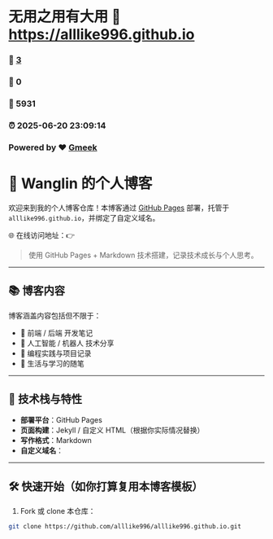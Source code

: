 # 无用之用有大用 :link: https://alllike996.github.io 
### :page_facing_up: [3](https://alllike996.github.io/tag.html) 
### :speech_balloon: 0 
### :hibiscus: 5931 
### :alarm_clock: 2025-06-20 23:09:14 
### Powered by :heart: [Gmeek](https://github.com/Meekdai/Gmeek)
# 🧠 Wanglin 的个人博客

欢迎来到我的个人博客仓库！本博客通过 [GitHub Pages](https://pages.github.com/) 部署，托管于 `alllike996.github.io`，并绑定了自定义域名。

🌐 在线访问地址：👉 

> 使用 GitHub Pages + Markdown 技术搭建，记录技术成长与个人思考。

---

## 📚 博客内容

博客涵盖内容包括但不限于：

- 🔧 前端 / 后端 开发笔记
- 🤖 人工智能 / 机器人 技术分享
- 📓 编程实践与项目记录
- 📘 生活与学习的随笔

---

## 🚀 技术栈与特性

- **部署平台**：GitHub Pages
- **页面构建**：Jekyll / 自定义 HTML（根据你实际情况替换）
- **写作格式**：Markdown
- **自定义域名**：

---

## 🛠 快速开始（如你打算复用本博客模板）

1. Fork 或 clone 本仓库：

```bash
git clone https://github.com/alllike996/alllike996.github.io.git
